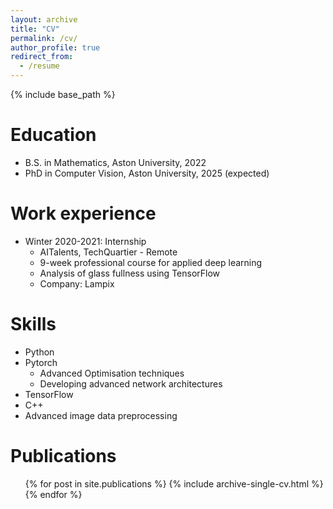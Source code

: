 ```yaml
---
layout: archive
title: "CV"
permalink: /cv/
author_profile: true
redirect_from:
  - /resume
---
```


{% include base_path %}

Education
======
* B.S. in Mathematics, Aston University, 2022
* PhD in Computer Vision, Aston University, 2025 (expected)

Work experience
======
* Winter 2020-2021: Internship
  * AITalents, TechQuartier - Remote
  * 9-week professional course for applied deep learning
  * Analysis of glass fullness using TensorFlow 
  * Company: Lampix
  
Skills
======
* Python
* Pytorch
  * Advanced Optimisation techniques
  * Developing advanced network architectures
* TensorFlow
* C++
* Advanced image data preprocessing

Publications
======
  <ul>{% for post in site.publications %}
    {% include archive-single-cv.html %}
  {% endfor %}</ul>
  
